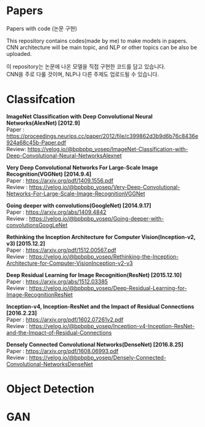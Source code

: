 # Papers
Papers with code (논문 구현)

This repository contains codes(made by me) to make models in papers.  
CNN architecture will be main topic, and NLP or other topics can be also be uploaded.

이 repository는 논문에 나온 모델을 직접 구현한 코드를 담고 있습니다.  
CNN을 주로 다룰 것이며, NLP나 다른 주제도 업로드될 수 있습니다.

# Classifcation  

**ImageNet Classification with Deep Convolutional Neural Networks(AlexNet) [2012.9]**   
Paper : https://proceedings.neurips.cc/paper/2012/file/c399862d3b9d6b76c8436e924a68c45b-Paper.pdf  
Review: https://velog.io/@bpbpbp_yosep/ImageNet-Classification-with-Deep-Convolutional-Neural-NetworksAlexnet  

**Very Deep Convolutional Networks For Large-Scale Image Recognition(VGGNet) [2014.9.4]**  
Paper : https://arxiv.org/pdf/1409.1556.pdf  
Review : https://velog.io/@bpbpbp_yosep/Very-Deep-Convolutional-Networks-For-Large-Scale-Image-RecognitionVGGNet  

**Going deeper with convolutions(GoogleNet) [2014.9.17]**  
Paper : https://arxiv.org/abs/1409.4842  
Review : https://velog.io/@bpbpbp_yosep/Going-deeper-with-convolutionsGoogLeNet  

**Rethinking the Inception Architecture for Computer Vision(Inception-v2, v3) [2015.12.2]**  
Paper : https://arxiv.org/pdf/1512.00567.pdf  
Review : https://velog.io/@bpbpbp_yosep/Rethinking-the-Inception-Architecture-for-Computer-VisionInception-v2-v3   

**Deep Residual Learning for Image Recognition(ResNet) [2015.12.10]**  
Paper : https://arxiv.org/abs/1512.03385  
Review : https://velog.io/@bpbpbp_yosep/Deep-Residual-Learning-for-Image-RecognitionResNet  
  
**Inception-v4, Inception-ResNet and the Impact of Residual Connections [2016.2.23]**  
Paper : https://arxiv.org/pdf/1602.07261v2.pdf  
Review : https://velog.io/@bpbpbp_yosep/Inception-v4-Inception-ResNet-and-the-Impact-of-Residual-Connections  
  
**Densely Connected Convolutional Networks(DenseNet) [2016.8.25]**  
Paper : https://arxiv.org/pdf/1608.06993.pdf  
Review : https://velog.io/@bpbpbp_yosep/Densely-Connected-Convolutional-NetworksDenseNet  

# Object Detection  

# GAN  

